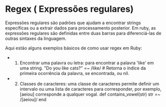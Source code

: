 # Regex ( Expressões regulares)
Expressões regulares são padrões que ajudam a encontrar strings específicas ou a extrair dados para processamento posterior. Em ruby, as expressões regulares são definidas entre duas barras para diferenciá-las de outras sintaxes da linguagem.

Aqui estão alguns exemplos básicos de como usar regex em Ruby:
* 1. Encontrar uma palavra ou letra: para encontrar a palavra 'like' em uma string.
    "Do you like cats?" =~ /like/  # Retorna o índice da 
    primeira ocorrência da palavra, se encontrada, ou nil.
* 2. Classes de caracteres: uma classe de caracteres permite definir um intervalo ou uma lista de caracteres para corresponder, por exemplo, [aeiou] corresponde a qualquer vogal.
    def contains_vowel(str)
        str =~ /[aeiou]/
    end
